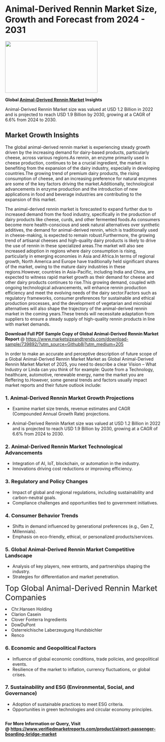 <H1>Animal-Derived Rennin Market Size, Growth and Forecast from 2024 - 2031</H1><img class="aligncenter size-medium wp-image-584254" src="https://thirdeyenews.in/wp-content/uploads/2024/09/Global-Market-Research-300x168.jpeg" alt="" width="300" height="168" /><p><strong>Global&nbsp;<a href="https://www.marketsizeandtrends.com/download-sample/739892/?utm_source=Github8j?utm_medium=205">Animal-Derived Rennin Market</a> Insights</strong></p><p>Animal-Derived Rennin Market size was valued at USD 1.2 Billion in 2022 and is projected to reach USD 1.9 Billion by 2030, growing at a CAGR of 6.6% from 2024 to 2030.</p><p><h2>Market Growth Insights</h2> <p>The global animal-derived rennin market is experiencing steady growth driven by the increasing demand for dairy-based products, particularly cheese, across various regions.As rennin, an enzyme primarily used in cheese production, continues to be a crucial ingredient, the market is benefiting from the expansion of the dairy industry, especially in developing countries.The growing trend of premium dairy products, the rising consumption of cheese, and an increasing preference for natural enzymes are some of the key factors driving the market.Additionally, technological advancements in enzyme production and the introduction of new applications in food and beverage industries are contributing to the expansion of this market.</p> <p>The animal-derived rennin market is forecasted to expand further due to increased demand from the food industry, specifically in the production of dairy products like cheese, curds, and other fermented foods.As consumers become more health-conscious and seek natural alternatives over synthetic additives, the demand for animal-derived rennin, which is traditionally used in cheese-making, is expected to remain robust.Furthermore, the growing trend of artisanal cheeses and high-quality dairy products is likely to drive the use of rennin in these specialized areas.The market will also see increased adoption in regions where dairy consumption is rising, particularly in emerging economies in Asia and Africa.In terms of regional growth, North America and Europe have traditionally held significant shares of the market, owing to the mature dairy industries in these regions.However, countries in Asia-Pacific, including India and China, are expected to witness rapid market growth as their demand for cheese and other dairy products continues to rise.This growing demand, coupled with ongoing technological advancements, will enhance rennin production efficiency and meet the evolving needs of the dairy sector.Factors such as regulatory frameworks, consumer preferences for sustainable and ethical production processes, and the development of vegetarian and microbial alternatives will also shape the trajectory of the animal-derived rennin market in the coming years.These trends will necessitate adaptation from suppliers to ensure a steady supply of high-quality rennin products in line with market demands.<p><span class=""><strong>Download Full PDF Sample Copy of Global Animal-Derived Rennin Market Report</strong> @ <a href="https://www.marketsizeandtrends.com/download-sample/739892/?utm_source=Github8j?utm_medium=205" target="_blank">https://www.marketsizeandtrends.com/download-sample/739892/?utm_source=Github8j?utm_medium=205</a></span></p><p>In order to make an accurate and perceptive description of future scope of a Global&nbsp;Animal-Derived Rennin Market Market as Global&nbsp;Animal-Derived Rennin Market Market of 2025, you need to describe a clear Vision &ndash; What Industry or Linda can you think of for example: Quote from a Technology, healthcare, automotive, renewable energy, name the market you are Reffering to.However, some general trends and factors usually impact market reports and their future outlook include:</p><h3>1.&nbsp;<strong>Animal-Derived Rennin Market Growth Projections</strong></h3><ul><li>Examine market size trends, revenue estimates and CAGR (Compounded Annual Growth Rate) projections.</li><li><p>Animal-Derived Rennin Market size was valued at USD 1.2 Billion in 2022 and is projected to reach USD 1.9 Billion by 2030, growing at a CAGR of 6.6% from 2024 to 2030.</p></li></ul><h3>2.&nbsp;<strong>Animal-Derived Rennin Market Technological Advancements</strong></h3><ul><li>Integration of AI, IoT, blockchain, or automation in the industry.</li><li>Innovations driving cost reductions or improving efficiency.</li></ul><h3>3.&nbsp;<strong>Regulatory and Policy Changes</strong></h3><ul><li>Impact of global and regional regulations, including sustainability and carbon-neutral goals.</li><li>Compliance challenges and opportunities tied to government initiatives.</li></ul><h3>4.&nbsp;<strong>Consumer Behavior Trends</strong></h3><ul><li>Shifts in demand influenced by generational preferences (e.g., Gen Z, Millennials).</li><li>Emphasis on eco-friendly, ethical, or personalized products/services.</li></ul><h3>5.&nbsp;<strong>Global Animal-Derived Rennin Market Competitive Landscape</strong></h3><ul><li>Analysis of key players, new entrants, and partnerships shaping the industry.</li><li>Strategies for differentiation and market penetration.</li></ul><p data-pm-slice="1 1 []"><span style="color: inherit; font-family: inherit; font-size: 25px;">Top Global Animal-Derived Rennin Market Companies</span></p><div class="" data-test-id=""><p><li>Chr.Hansen Holding</li><li> Clarion Casein</li><li> Clover Fonterra Ingredients</li><li> DowDuPont</li><li> Osterreichische Laberzeugung Hundsbichler</li><li> Renco</li></p></div><h3>6.&nbsp;<strong>Economic and Geopolitical Factors</strong></h3><ul><li>Influence of global economic conditions, trade policies, and geopolitical events.</li><li>Resilience of the market to inflation, currency fluctuations, or global crises.</li></ul><h3>7.&nbsp;<strong>Sustainability and ESG (Environmental, Social, and Governance)</strong></h3><ul><li>Adoption of sustainable practices to meet ESG criteria.</li><li>Opportunities in green technologies and circular economy principles.</li></ul><h2><strong style="font-size: 14px;">For More Information or Query, Visit @&nbsp;</strong><a style="background-color: #ffffff; font-size: 14px;" href="https://www.marketsizeandtrends.com/report/animal-derived-rennin-market/" target="_blank">https://www.verifiedmarketreports.com/product/airport-passenger-boarding-bridge-market</a></h2>
